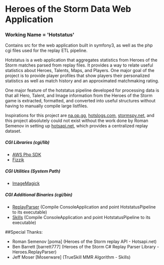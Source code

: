 # Heroes of the Storm Data Web Application
### Working Name = 'Hotstatus'

Contains src for the web application built in symfony3, as well as the php cgi files used for the replay ETL pipeline.

Hotstatus is a web application that aggregates statistics from Heroes of the Storm matches
parsed from replay files. It provides a way to relate useful statistics about Heroes, Talents, Maps, and Players. One major
goal of the project is to provide player profiles that show players their personalized
statistics as well as match history and an approximated matchmaking rating.

One major feature of the hotstatus pipeline developed for processing data is that all Hero, Talent, and Image information
from the Heroes of the Storm game is extracted, formatted, and converted into useful structures without having to manually compile large listfiles.

Inspirations for this project are [na.op.gg](http://na.op.gg), [hotslogs.com](http://www.hotslogs.com), [stormspy.net](http://www.stormspy.net), and this project absolutely
could not exist without the work done by Roman Semenov in setting up [hotsapi.net](http://hotsapi.net), which provides a centralized
replay dataset.

##### CGI Libraries (cgi/lib)
- [AWS Php SDK](https://aws.amazon.com/sdk-for-php/)
- [Fizzik](https://github.com/maximtiourin/Fizzik)

##### CGI Utilities (System Path)
- [ImageMagick](https://www.imagemagick.org/script/index.php)

##### CGI Additional Binaries (cgi/bin)
- [ReplayParser](https://github.com/maximtiourin/Heroes.ReplayParser) (Compile ConsoleApplication and point HotstatusPipeline to its executable)
- [Skills](https://github.com/maximtiourin/Skills) (Compile ConsoleApplication and point HotstatusPipeline to its executable)

##Special Thanks:
- Roman Semenov [poma] (Heroes of the Storm replay API - Hotsapi.net)
- Ben Barrett [barrett777] (Heroes of the Storm C# Replay Parser Library - Heroes.ReplayParser)
- Jeff Moser [Moserware] (TrueSkill MMR Algorithm - Skills)